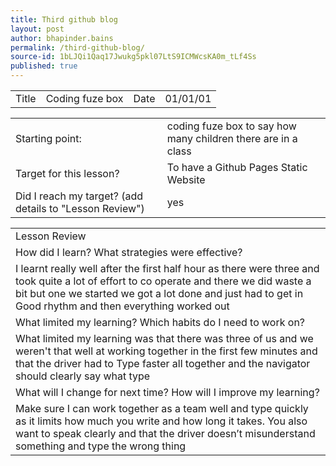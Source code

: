 ```yaml
---
title: Third github blog
layout: post
author: bhapinder.bains
permalink: /third-github-blog/
source-id: 1bLJQi1Qaq17Jwukg5pkl07LtS9ICMWcsKA0m_tLf4Ss
published: true
---
```

<table>
  <tr>
    <td>Title</td>
    <td>Coding fuze box</td>
    <td>Date</td>
    <td>01/01/01</td>
  </tr>
</table>


<table>
  <tr>
    <td>Starting point:</td>
    <td>coding fuze box to say how many children there are in a class</td>
  </tr>
  <tr>
    <td>Target for this lesson?</td>
    <td>To have a Github Pages Static Website</td>
  </tr>
  <tr>
    <td>Did I reach my target? 
(add details to "Lesson Review")</td>
    <td>yes </td>
  </tr>
</table>


<table>
  <tr>
    <td>Lesson Review</td>
  </tr>
  <tr>
    <td>How did I learn? What strategies were effective? </td>
  </tr>
  <tr>
    <td>I learnt really well after the first half hour as there were three and took quite a lot of effort to co operate and there we did waste a bit but one we started we got a lot done and just had to get in 
Good rhythm and then everything worked out </td>
  </tr>
  <tr>
    <td>What limited my learning? Which habits do I need to work on? </td>
  </tr>
  <tr>
    <td>What limited my learning was that there was three of us and we weren't that well at working together in the first few minutes and that the driver had to Type faster all together 
and the navigator should clearly say what type </td>
  </tr>
  <tr>
    <td>What will I change for next time? How will I improve my learning?</td>
  </tr>
  <tr>
    <td>Make sure I can work together as a team well and type quickly as it limits how much you 
write and how long it takes. You also want to speak clearly and that the driver doesn’t misunderstand something and type the wrong thing </td>
  </tr>
</table>


